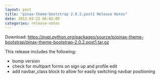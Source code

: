 ```yaml
---
layout: post
title: "pinax-theme-bootstrap 2.0.2.post1 Release Notes"
date: 2012-03-22 06:02:05
categories: release-notes
---
```


Download: <https://pypi.python.org/packages/source/p/pinax-theme-bootstrap/pinax-theme-bootstrap-2.0.2.post1.tar.gz>

This release includes the following:

* bump version
* check for multipart forms on sign up and profile edit
* add navbar_class block to allow for easily switching navbar positioning
